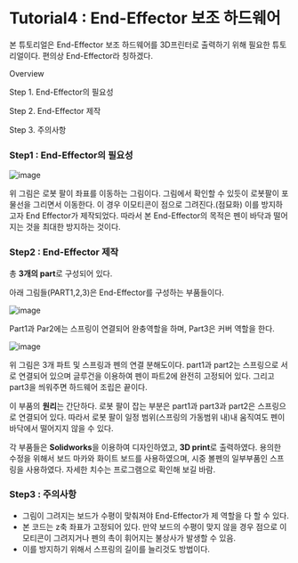 

# Tutorial4 : End-Effector 보조 하드웨어

본 튜토리얼은 End-Effector 보조 하드웨어를 3D프린터로 출력하기 위해 필요한 튜토리얼이다.
편의상 End-Effector라 칭하겠다. 


Overview

Step 1. End-Effector의 필요성

Step 2. End-Effector 제작

Step 3. 주의사항


### Step1 : End-Effector의 필요성


![image](https://user-images.githubusercontent.com/107538917/176117430-a811b802-eda9-4ee8-b868-ccaf4cb71e8f.png)

위 그림은 로봇 팔이 좌표를 이동하는 그림이다. 그림에서 확인할 수 있듯이 로봇팔이 포물선을 그리면서 이동한다. 
이 경우 이모티콘이 점으로 그려진다.(점묘화) 이를 방지하고자 End Effector가 제작되었다. 
따라서 본 End-Effector의 목적은 펜이 바닥과 떨어지는 것을 최대한 방지하는 것이다.


### Step2 : End-Effector 제작
총 **3개의 part**로 구성되어 있다.


아래 그림들(PART1,2,3)은 End-Effector를 구성하는 부품들이다.


![image](https://user-images.githubusercontent.com/107538917/176122614-a32a7bd9-3c5f-4ab9-9bbf-aadd73cfe543.png)

Part1과 Par2에는 스프링이 연결되어 완충역할을 하며, Part3은 커버 역할을 한다.



![image](https://user-images.githubusercontent.com/107538917/176122881-5d63c925-d5b8-4d0f-883c-156e7bd6552a.png)


위 그림은 3개 파트 및 스프링과 펜의 연결 분해도이다. 
part1과 part2는 스프링으로 서로 연결되어 있으며 글루건을 이용하여 펜이 파트2에 완전히 고정되어 있다. 
그리고 part3을 씌워주면 하드웨어 조립은 끝이다.

이 부품의 **원리**는 간단하다.
로봇 팔이 잡는 부분은 part1과 part3과 part2은 스프링으로 연결되어 있다. 따라서 로봇 팔이 일정 범위(스프링의 가동범위 내)내 움직여도 펜이 바닥에서 떨어지지 않을 수 있다.  


각 부품들은 **Solidworks**을 이용하여 디자인하였고, **3D print**로 출력하였다. 
용의한 수정을 위해서 보드 마카와 화이트 보드를 사용하였으며, 시중 볼펜의 일부부품인 스프링을 사용하였다.
자세한 치수는 프로그램으로 확인해 보길 바람.


### Step3 : 주의사항
- 그림이 그려지는 보드가 수평이 맞춰져야 End-Effector가 제 역할을 다 할 수 있다. 
- 본 코드는 z축 좌표가 고정되어 있다. 만약 보드의 수평이 맞지 않을 경우 점으로 이모티콘이 그려지거나 펜의 촉이 휘어지는 불상사가 발생할 수 있음.
- 이를 방지하기 위해서 스프링의 길이를 늘리것도 방법이다. 
